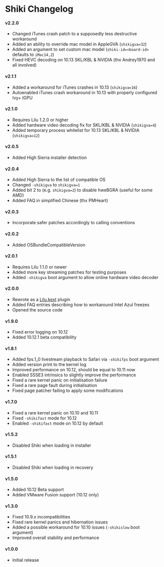 Shiki Changelog
==================
#### v2.2.0
- Changed iTunes crash patch to a supposedly less destructive workaround
- Added an ability to override mac model in AppleGVA (`shikigva=32`)
- Added an argument to set custom mac model (`shiki-id=<board-id>` defaults to `iMac14,2`)
- Fixed HEVC decoding on 10.13 SKL/KBL & NVIDIA (thx Andrey1970 and all involved)

#### v2.1.1
- Added a workaround for iTunes crashes in 10.13 (`shikigva=16`)
- Autoenabled iTunes crash workaround in 10.13 with properly configured Ivy+ IGPU

#### v2.1.0
- Requires Lilu 1.2.0 or higher
- Added hardware video decoding fix for SKL/KBL & NVIDIA (`shikigva=4`)
- Added temporary process whitelist for 10.13 SKL/KBL & NVIDIA (`shikigva=12`)

#### v2.0.5
- Added High Sierra installer detection

#### v2.0.4
- Added High Sierra to the list of compatible OS
- Changed `-shikigva` to `shikigva=1`
- Added bit 2 to (e.g. `shikigva=2`) to disable hweBGRA (useful for some AMD)
- Added FAQ in simplified Chinese (thx PMHeart)

#### v2.0.3
- Incorporate safer patches accordingly to calling conventions

#### v2.0.2
- Added OSBundleCompatibleVersion

#### v2.0.1
- Requires Lilu 1.1.0 or newer
- Added more key streaming patches for testing purposes
- Added `-shikigva` boot argument to allow online hardware video decoder

#### v2.0.0
- Rewrote as a [Lilu.kext](https://github.com/vit9696/Lilu) plugin
- Added FAQ entries describing how to workaround Intel Azul freezes
- Opened the source code

#### v1.9.0
- Fixed error logging on 10.12
- Added 10.12.1 beta compatibility

#### v1.8.1
- Added fps.1_0 livestream playback to Safari via `-shikifps` boot argument
- Added version print to the kernel log
- Improved performance on 10.12, should be equal to 10.11 now
- Enabled SSSE3 intrinsics to slightly improve the performance
- Fixed a rare kernel panic on initialisation failure
- Fixed a rare page fault during initialisation
- Fixed page patcher failing to apply some modifications

#### v1.7.0
- Fixed a rare kernel panic on 10.10 and 10.11
- Fixed `-shikifast` mode for 10.12
- Enabled `-shikifast` mode on 10.12 by default

#### v1.5.2
- Disabled Shiki when loading in installer

#### v1.5.1
- Disabled Shiki when loading in recovery

#### v1.5.0
- Added 10.12 Beta support
- Added VMware Fusion support (10.12 only)

#### v1.3.0
- Fixed 10.9.x incompatibilities
- Fixed rare kernel panics and hibernation issues
- Added a possible workaround for 10.10 issues (`-shikislow` boot argument)
- Improved overall stability and performance

#### v1.0.0
- Initial release
